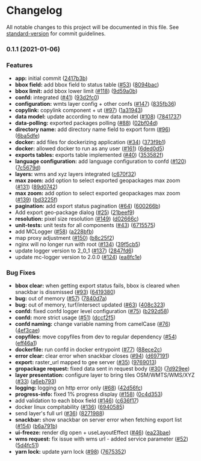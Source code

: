 # Changelog

All notable changes to this project will be documented in this file. See [standard-version](https://github.com/conventional-changelog/standard-version) for commit guidelines.

### 0.1.1 (2021-01-06)


### Features

* **app:** initial commit ([2417b3b](https://github.com/MapColonies/image-exporter-client/commit/2417b3b60ae5b635998d11eb6d70fc3ef0720cf1))
* **bbox field:** add bbox field to status table ([#53](https://github.com/MapColonies/image-exporter-client/issues/53)) ([8094bac](https://github.com/MapColonies/image-exporter-client/commit/8094bacb5750a1b021a2b1553cf507f56ef83ef9))
* **bbox limit:** add bbox lower limit ([#118](https://github.com/MapColonies/image-exporter-client/issues/118)) ([9d59a0b](https://github.com/MapColonies/image-exporter-client/commit/9d59a0b0b01470da30e6d09709b1d826a2087096))
* **confd:** integrated ([#41](https://github.com/MapColonies/image-exporter-client/issues/41)) ([93d2fc0](https://github.com/MapColonies/image-exporter-client/commit/93d2fc063e198188af7a1e182cd528f734c7eaeb))
* **configuration:** wmts layer config + other confs ([#147](https://github.com/MapColonies/image-exporter-client/issues/147)) ([835fb36](https://github.com/MapColonies/image-exporter-client/commit/835fb36ee2321edb42da6da7c1eded0e576844a0))
* **copylink:** copylink component + ut ([#97](https://github.com/MapColonies/image-exporter-client/issues/97)) ([1a31943](https://github.com/MapColonies/image-exporter-client/commit/1a3194333dedf96021414e59cd72c74f440e93f3))
* **data model:** update according to new data model ([#108](https://github.com/MapColonies/image-exporter-client/issues/108)) ([7841737](https://github.com/MapColonies/image-exporter-client/commit/7841737cb22ac859cdd1d038a1caba9d300b030d))
* **data-polling:** exported packages polling ([#88](https://github.com/MapColonies/image-exporter-client/issues/88)) ([02bf04d](https://github.com/MapColonies/image-exporter-client/commit/02bf04dd9520b4449fce7526ed22ef2973e26c18))
* **directory name:** add directory name field to export form ([#96](https://github.com/MapColonies/image-exporter-client/issues/96)) ([6ba5dfe](https://github.com/MapColonies/image-exporter-client/commit/6ba5dfee57babdc4c18cfcefc5deadb82e234865))
* **docker:** add files for dockerizing application ([#34](https://github.com/MapColonies/image-exporter-client/issues/34)) ([373f9b1](https://github.com/MapColonies/image-exporter-client/commit/373f9b1d5b118662e886b99ab02886b43c0b4faf))
* **docker:** allowed docker to run as any user ([#161](https://github.com/MapColonies/image-exporter-client/issues/161)) ([6ded0d5](https://github.com/MapColonies/image-exporter-client/commit/6ded0d52ee96ff0ff3f2730510bbc3ab30634ff8))
* **exports tables:** exports table implemented ([#40](https://github.com/MapColonies/image-exporter-client/issues/40)) ([353582f](https://github.com/MapColonies/image-exporter-client/commit/353582fff905396df80d7da342e28d9373ed4396))
* **language configuration:** add language configuration to confd ([#120](https://github.com/MapColonies/image-exporter-client/issues/120)) ([7c5679d](https://github.com/MapColonies/image-exporter-client/commit/7c5679dcef3716182f1dfd7909266170c4fe26f4))
* **layers:** wms and xyz layers integrated ([c670f32](https://github.com/MapColonies/image-exporter-client/commit/c670f32ab8d6d02cd05952f49780506a275d38f1))
* **max zoom:** add option to select exported geopackages max zoom ([#131](https://github.com/MapColonies/image-exporter-client/issues/131)) ([89d0742](https://github.com/MapColonies/image-exporter-client/commit/89d07424a456bf20eb60edef349c7a50ef62639d))
* **max zoom:** add option to select exported geopackages max zoom ([#139](https://github.com/MapColonies/image-exporter-client/issues/139)) ([bd3225f](https://github.com/MapColonies/image-exporter-client/commit/bd3225f66b3e1585090526b15a6162f27de592db))
* **pagination:** add export status pagination ([#64](https://github.com/MapColonies/image-exporter-client/issues/64)) ([600266b](https://github.com/MapColonies/image-exporter-client/commit/600266b3d55d9fa8674ec0052ed92b5638790752))
* Add export geo-package dialog ([#25](https://github.com/MapColonies/image-exporter-client/issues/25)) ([21beef9](https://github.com/MapColonies/image-exporter-client/commit/21beef9508c7b635d80ef63eeb397912fa52212d))
* **resolution:** pixel size resolution ([#149](https://github.com/MapColonies/image-exporter-client/issues/149)) ([d02666c](https://github.com/MapColonies/image-exporter-client/commit/d02666cf33b79f31eaa8faa3ba9893f947119592))
* **unit-tests:** unit tests for all components  ([#43](https://github.com/MapColonies/image-exporter-client/issues/43)) ([6715575](https://github.com/MapColonies/image-exporter-client/commit/6715575fa8008c367a8db8a30fc5eabd1085dab8))
* add MCLogger ([#58](https://github.com/MapColonies/image-exporter-client/issues/58)) ([a228bfb](https://github.com/MapColonies/image-exporter-client/commit/a228bfbb0fab067f6d0380a84d4ba6ea0f14fa58))
* map proxy adjustment ([#150](https://github.com/MapColonies/image-exporter-client/issues/150)) ([b8c25f2](https://github.com/MapColonies/image-exporter-client/commit/b8c25f24f19a2013185f20772d3c033e45d57e57))
* nginx will no longer run with root ([#134](https://github.com/MapColonies/image-exporter-client/issues/134)) ([39f5cb5](https://github.com/MapColonies/image-exporter-client/commit/39f5cb5f2c90e734741aa29cb958e3eaeb64d65e))
* update logger version to 2_0_1 ([#137](https://github.com/MapColonies/image-exporter-client/issues/137)) ([2847fd6](https://github.com/MapColonies/image-exporter-client/commit/2847fd6451eac6a6d4ab88c456d6c8a50c64e623))
* update mc-logger version to 2.0.0 ([#124](https://github.com/MapColonies/image-exporter-client/issues/124)) ([ea8fc1e](https://github.com/MapColonies/image-exporter-client/commit/ea8fc1ee81d7498e66060d00ee798182a8b1322d))


### Bug Fixes

* **bbox clear:** when getting export status fails, bbox is cleared when snackbar is dissmissed ([#93](https://github.com/MapColonies/image-exporter-client/issues/93)) ([6419380](https://github.com/MapColonies/image-exporter-client/commit/641938001d5a10e1a840d667d51a14a50cb475c7))
* **bug:** out of memory ([#57](https://github.com/MapColonies/image-exporter-client/issues/57)) ([7840d7a](https://github.com/MapColonies/image-exporter-client/commit/7840d7ac010fb1a298d5016b6b25185ee8efdd4e))
* **bug:** out of memory, turf/intersect updated ([#63](https://github.com/MapColonies/image-exporter-client/issues/63)) ([408c323](https://github.com/MapColonies/image-exporter-client/commit/408c323b5d19692f56f2e31efaba9204dbf06704))
* **confd:** fixed confd logger level configuration ([#75](https://github.com/MapColonies/image-exporter-client/issues/75)) ([b292d58](https://github.com/MapColonies/image-exporter-client/commit/b292d587d6230ea762eb439d168ab1f1f0317489))
* **confd:** more strict usage ([#51](https://github.com/MapColonies/image-exporter-client/issues/51)) ([dccf2f5](https://github.com/MapColonies/image-exporter-client/commit/dccf2f55e043a94ae2aec8fda7bc5adf541f49bb))
* **confd naming:** change variable naming from camelCase ([#76](https://github.com/MapColonies/image-exporter-client/issues/76)) ([4ef3cae](https://github.com/MapColonies/image-exporter-client/commit/4ef3caeb1644b66b39c12e59362d98fb50eda276))
* **copyfiles:** move copyfiles from dev to regular dependency ([#54](https://github.com/MapColonies/image-exporter-client/issues/54)) ([eff46a1](https://github.com/MapColonies/image-exporter-client/commit/eff46a1f4a49ef8285f0c1f20da582732c871eb9))
* **dockerfile:** run confd in docker entrypoint ([#77](https://github.com/MapColonies/image-exporter-client/issues/77)) ([88ece2c](https://github.com/MapColonies/image-exporter-client/commit/88ece2c345125ebdf7efa50d72041bea2e3a9640))
* **error clear:** clear error when snackbar closes ([#94](https://github.com/MapColonies/image-exporter-client/issues/94)) ([d697191](https://github.com/MapColonies/image-exporter-client/commit/d6971917ecd071708a85918d707f855f1b855dea))
* **export:** raster_url mapped to gee server ([#35](https://github.com/MapColonies/image-exporter-client/issues/35)) ([9769013](https://github.com/MapColonies/image-exporter-client/commit/97690133a290941f23759fb8ccbed3142c683a8e))
* **gropackage request:** fixed data sent in request body ([#30](https://github.com/MapColonies/image-exporter-client/issues/30)) ([7d929ee](https://github.com/MapColonies/image-exporter-client/commit/7d929ee91462d001218fd928b0132837039e6e4d))
* **layer presentation:** configure layer to bring  tiles OSM/WMTS/WMS/XYZ ([#33](https://github.com/MapColonies/image-exporter-client/issues/33)) ([a6eb793](https://github.com/MapColonies/image-exporter-client/commit/a6eb793805653114a6186469c406c3815e2a0d34))
* **logging:** logging on http error only ([#68](https://github.com/MapColonies/image-exporter-client/issues/68)) ([42d56fc](https://github.com/MapColonies/image-exporter-client/commit/42d56fc5cfd0b21c3adafbb41d97995ee9651334))
* **progress-info:** fixed 1% progress display ([#158](https://github.com/MapColonies/image-exporter-client/issues/158)) ([0c4d353](https://github.com/MapColonies/image-exporter-client/commit/0c4d353e42a1e93aa689b1624a23644aec03f77c))
* add validation to each bbox field ([#146](https://github.com/MapColonies/image-exporter-client/issues/146)) ([c636f17](https://github.com/MapColonies/image-exporter-client/commit/c636f17ef26a25820be95e81b4215d94a3e19c18))
* docker linux compitability ([#136](https://github.com/MapColonies/image-exporter-client/issues/136)) ([6940585](https://github.com/MapColonies/image-exporter-client/commit/6940585d878f6815a1522e59e180f50f31040f14))
* send layer's full url ([#36](https://github.com/MapColonies/image-exporter-client/issues/36)) ([8271988](https://github.com/MapColonies/image-exporter-client/commit/827198800c6cc0578cdd93e595accf8aad68ce08))
* **snackbar:** show snackbar on server error when fetching export list ([#154](https://github.com/MapColonies/image-exporter-client/issues/154)) ([b6a791b](https://github.com/MapColonies/image-exporter-client/commit/b6a791b3543001540d7d979fbfbe178a120e594a))
* **ui-freeze:** render dlg open + useLayoutEffect ([#46](https://github.com/MapColonies/image-exporter-client/issues/46)) ([ea23bae](https://github.com/MapColonies/image-exporter-client/commit/ea23baec772936d09af494338f1bdb33f9028d81))
* **wms request:** fix issue with wms url - added service parameter ([#52](https://github.com/MapColonies/image-exporter-client/issues/52)) ([5d4fc51](https://github.com/MapColonies/image-exporter-client/commit/5d4fc51fc89a03d014a34623e705738eed7208a0))
* **yarn lock:** update yarn lock ([#98](https://github.com/MapColonies/image-exporter-client/issues/98)) ([7675352](https://github.com/MapColonies/image-exporter-client/commit/767535254523351c3522ac8bb07fbe7302eab4b2))
